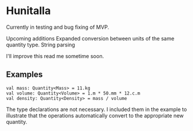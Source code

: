 # Hunitalla
Currently in testing and bug fixing of MVP.

Upcoming additions
Expanded conversion between units of the same quantity type.
String parsing

I'll improve this read me sometime soon.
## Examples
```
val mass: Quantity<Mass> = 11.kg
val volume: Quantity<Volume> = 1.m * 50.mm * 12.c.m
val density: Quantity<Density> = mass / volume
```
The type declarations are not necessary. I included them in the example to illustrate that the operations automatically convert to the appropriate new quantity.
